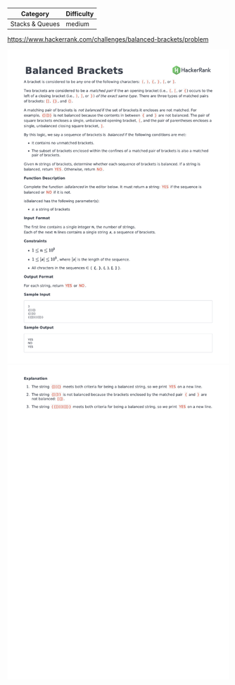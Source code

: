 | Category        | Difficulty |
| --------------- | ---------- |
| Stacks & Queues | medium     |

https://www.hackerrank.com/challenges/balanced-brackets/problem

![Description Part 1](./Description1.png)
![Description Part 2](./Description2.png)

